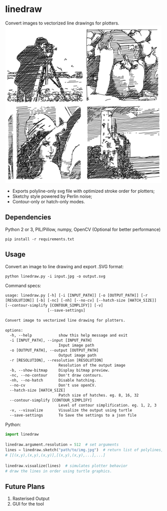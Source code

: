 # linedraw
Convert images to vectorized line drawings for plotters.
![Alt text](./docs/assets/1.png?raw=true "")

- Exports polyline-only svg file with optimized stroke order for plotters;
- Sketchy style powered by Perlin noise;
- Contour-only or hatch-only modes.

## Dependencies
Python 2 or 3, PIL/Pillow, numpy, OpenCV (Optional for better performance)

```shell
pip install -r requirements.txt
```

## Usage
Convert an image to line drawing and export .SVG format:

```shell
python linedraw.py -i input.jpg -o output.svg
```
Command specs:

```
usage: linedraw.py [-h] [-i [INPUT_PATH]] [-o [OUTPUT_PATH]] [-r [RESOLUTION]] [-b] [-nc] [-nh] [--no-cv] [--hatch-size [HATCH_SIZE]] [--contour-simplify [CONTOUR_SIMPLIFY]] [-v]
                   [--save-settings]

Convert image to vectorized line drawing for plotters.

options:
  -h, --help            show this help message and exit
  -i [INPUT_PATH], --input [INPUT_PATH]
                        Input image path
  -o [OUTPUT_PATH], --output [OUTPUT_PATH]
                        Output image path
  -r [RESOLUTION], --resolution [RESOLUTION]
                        Resolution of the output image
  -b, --show-bitmap     Display bitmap preview.
  -nc, --no-contour     Don't draw contours.
  -nh, --no-hatch       Disable hatching.
  --no-cv               Don't use openCV.
  --hatch-size [HATCH_SIZE]
                        Patch size of hatches. eg. 8, 16, 32
  --contour-simplify [CONTOUR_SIMPLIFY]
                        Level of contour simplification. eg. 1, 2, 3
  -v, --visualize       Visualize the output using turtle
  --save-settings       To Save the settings to a json file

```
Python:

```python
import linedraw

linedraw.argument.resolution = 512  # set arguments
lines = linedraw.sketch("path/to/img.jpg")  # return list of polylines, eg.
# [[(x,y),(x,y),(x,y)],[(x,y),(x,y),...],...]

linedraw.visualize(lines)  # simulates plotter behavior
# draw the lines in order using turtle graphics.
```

## Future Plans
1. Rasterised Output
2. GUI for the tool